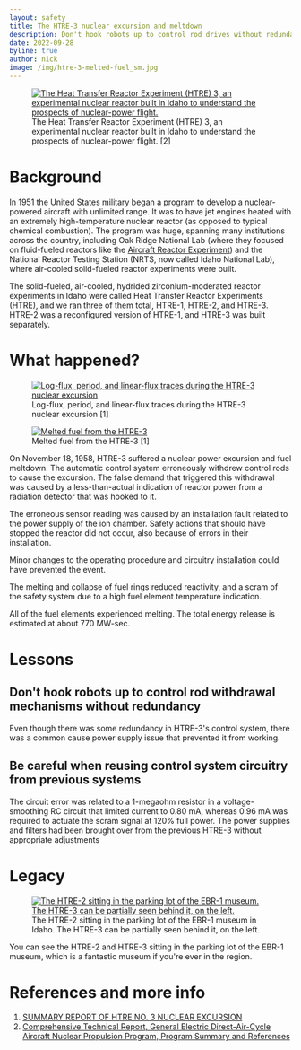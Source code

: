 ```yaml
---
layout: safety
title: The HTRE-3 nuclear excursion and meltdown
description: Don't hook robots up to control rod drives without redundancy
date: 2022-09-28
byline: true
author: nick
image: /img/htre-3-melted-fuel_sm.jpg
---
```


<div class="row">
<div class="col-md-8" markdown="1">

<figure class="figure float-end w-25">

<a href="/img/htre-3.jpg">
<img class="figure-img img-fluid rounded" src="/img/htre-3.jpg"
alt="The Heat Transfer Reactor Experiment (HTRE) 3, an experimental nuclear reactor
built in Idaho to understand the prospects of nuclear-power flight."/> 
</a> 
<figcaption class="figure-caption">
The Heat Transfer Reactor Experiment (HTRE) 3, an experimental nuclear reactor
built in Idaho to understand the prospects of nuclear-power flight. [2]
</figcaption>
</figure>

# Background

In 1951 the United States military began a program to develop a nuclear-powered
aircraft with unlimited range. It was to have jet engines heated with an
extremely high-temperature nuclear reactor (as opposed to typical chemical
combustion). The program was huge, spanning many institutions across the
country, including Oak Ridge National Lab (where they focused on fluid-fueled
reactors like the [Aircraft Reactor
Experiment](https://en.wikipedia.org/wiki/Aircraft_Reactor_Experiment)) and the
National Reactor Testing Station (NRTS, now called Idaho National Lab), where
air-cooled solid-fueled reactor experiments were built.

The solid-fueled, air-cooled, hydrided zirconium-moderated reactor experiments
in Idaho were called Heat Transfer Reactor Experiments (HTRE), and we ran three
of them total, HTRE-1, HTRE-2, and HTRE-3. HTRE-2 was a reconfigured version of
HTRE-1, and HTRE-3 was built separately.

# What happened?

<figure class="figure float-end w-50">
<a href="/img/htre-excursion-trace.jpg">
<img class="figure-img img-fluid rounded" src="/img/htre-excursion-trace_sm.jpg"
alt="Log-flux, period, and linear-flux traces during the HTRE-3 nuclear excursion"/> 
</a> 
<figcaption class="figure-caption">
Log-flux, period, and linear-flux traces during the HTRE-3 nuclear excursion [1]
</figcaption>
</figure>

<figure class="figure float-end w-50">
<a href="/img/htre-3-melted-fuel.jpg">
<img class="figure-img img-fluid rounded" src="/img/htre-3-melted-fuel_sm.jpg"
alt="Melted fuel from the HTRE-3"/> 
</a> 
<figcaption class="figure-caption">
Melted fuel from the HTRE-3 [1]
</figcaption>
</figure>

On November 18, 1958, HTRE-3 suffered a nuclear power excursion and fuel
meltdown. The automatic control system erroneously withdrew control rods to
cause the excursion. The false demand that triggered this withdrawal was caused
by a less-than-actual indication of reactor power from a radiation detector that
was hooked to it.

The erroneous sensor reading was caused by an installation fault related to
the power supply of the ion chamber. Safety actions that should have stopped
the reactor did not occur, also because of errors in their installation.

Minor changes to the operating procedure and circuitry installation could have
prevented the event.

The melting and collapse of fuel rings reduced reactivity, and a scram of
the safety system due to a high fuel element temperature indication.

All of the fuel elements experienced melting. The total energy release
is estimated at about 770 MW-sec.

# Lessons

## Don't hook robots up to control rod withdrawal mechanisms without redundancy

Even though there was some redundancy in HTRE-3's control system, there
was a common cause power supply issue that prevented it from working.

## Be careful when reusing control system circuitry from previous systems

The circuit error was related to a 1-megaohm resistor in a voltage-smoothing RC
circuit that limited current to 0.80 mA, whereas 0.96 mA was required to
actuate the scram signal at 120% full power. The power supplies and filters
had been brought over from the previous HTRE-3 without appropriate adjustments

# Legacy

<figure class="figure float-end w-50">
<a href="/img/HTRE-2.jpg">
<img class="figure-img img-fluid rounded" src="/img/HTRE-2.jpg"
alt="The HTRE-2 sitting in the parking lot of the EBR-1 museum. The HTRE-3 can be partially seen behind it, on the left."/> 
</a> 
<figcaption class="figure-caption">
The HTRE-2 sitting in the parking lot of the EBR-1 museum in Idaho. The HTRE-3 can be partially seen behind it, on the left.
</figcaption>
</figure>

You can see the HTRE-2 and HTRE-3 sitting in the parking lot of the EBR-1
museum, which is a fantastic museum if you're ever in the region.

# References and more info

1. [SUMMARY REPORT OF HTRE NO. 3 NUCLEAR EXCURSION](https://doi.org/10.2172/4643464)
2. [Comprehensive Technical Report, General Electric Direct-Air-Cycle Aircraft Nuclear Propulsion Program, Program Summary and References](https://www.osti.gov/biblio/1048124)

</div>
</div>
